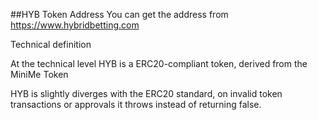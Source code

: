 ##HYB Token Address You can get the address from https://www.hybridbetting.com

Technical definition

At the technical level HYB is a ERC20-compliant token, derived from the MiniMe Token 

HYB is slightly diverges with the ERC20 standard, on invalid token transactions or approvals it throws instead of returning false.
